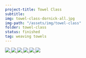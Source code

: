 ```yaml
---
project-title: Towel Class
subtitle: 
img: towel-class-dornick-all.jpg
img-path: "/assets/img/towel-class"
folder: towel-class
status: finished
tag: weaving towels
---
```

<section id="photos">
<a href="{{ page.img-path }}/towel-class-dornick.jpg">
	<img src="{{ page.img-path }}/towel-class-dornick.jpg" />
</a>
<a href="{{ page.img-path }}/towel-class-dornick.jpg">
	<img src="{{ page.img-path }}/towel-class-dornick-all.jpg" />
</a>
<a href="{{ page.img-path }}/towel-class-fistful.jpg">
	<img src="{{ page.img-path }}/towel-class-fistful.jpg" />
</a>
<a href="{{ page.img-path }}/towel-class-huck.jpg">
	<img src="{{ page.img-path }}/towel-class-huck.jpg" />
</a>
<a href="{{ page.img-path }}/towel-class1.jpg">
	<img src="{{ page.img-path }}/towel-class1.jpg" />
</a>
<a href="{{ page.img-path }}/towel-class-twill.jpg">
	<img src="{{ page.img-path }}/towel-class-twill.jpg" />
</a>
</section><!-- /#photos --> 